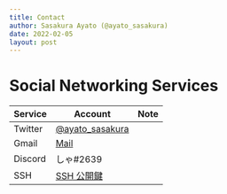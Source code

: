 ```yaml
---
title: Contact
author: Sasakura Ayato (@ayato_sasakura)
date: 2022-02-05
layout: post
---
```


# Social Networking Services

|  Service  |  Account  |  Note  |
| --- | --- | --- |
|  Twitter  |  [@ayato_sasakura][twitter]  |    |
|  Gmail  |  [Mail](mailto:sasakura.ayato.syosetu@gmail.com) |    |
|  Discord  |  しゃ#2639  |    |
|  SSH  |  [SSH 公開鍵](/pages/ssh/)  |    |


[twitter]: https://twitter.com/ayaya_sasa
[mail]: (mailto:sasakura.ayato.syosetu@gmail.com)

